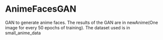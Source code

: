 # AnimeFacesGAN
GAN to generate anime faces.
The results of the GAN are in newAnime(One image for every 50 epochs of training).
The dataset used is in small_anime_data
